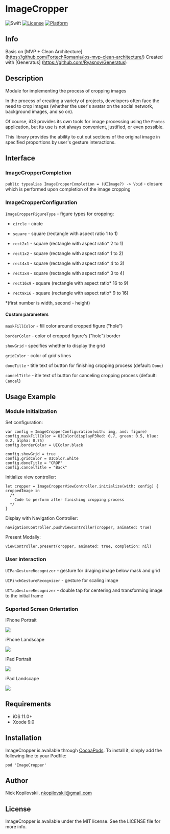 # ImageCropper

![Swift](https://img.shields.io/badge/Swift-4.0-orange.svg)
[![License](https://img.shields.io/badge/license-MIT-blue.svg?style=flat)](http://mit-license.org)
[![Platform](http://img.shields.io/badge/platform-ios-lightgrey.svg?style=flat)](https://developer.apple.com/resources/)

## Info
Basis on [MVP + Clean Architecture] (https://github.com/FortechRomania/ios-mvp-clean-architecture/)
Created with  [Generatus] (https://github.com/Ryasnoy/Generatus)

## Description
Module for implementing the process of cropping images

In the process of creating a variety of projects, developers often face the need to crop images (whether the user's avatar on the social network, background images, and so on).

Of course, iOS provides its own tools for image processing using the `Photos` application, but its use is not always convenient, justified, or even possible.

This library provides the ability to cut out sections of the original image in specified proportions by user's gesture interactions.


## Interface

### ImageCropperCompletion
`public typealias ImageCropperCompletion = (UIImage?) -> Void` - closure which is performed upon completion of the image cropping

### ImageCropperConfiguration
`ImageCropperFigureType` - figure types for cropping:
- `circle` - circle

- `square` - square (rectangle with aspect ratio 1 to 1)

- `rect2x1` - square (rectangle with aspect ratio* 2 to 1)

- `rect1x2` - square (rectangle with aspect ratio* 1 to 2)

- `rect4x3` - square (rectangle with aspect ratio* 4 to 3)

- `rect3x4` - square (rectangle with aspect ratio* 3 to 4)

- `rect16x9` - square (rectangle with aspect ratio* 16 to 9)

- `rect9x16` - square (rectangle with aspect ratio* 9 to 16)

*(first number is width, second - height) 

#### Сustom parameters
`maskFillColor` - fill color around cropped figure ("hole")

`borderColor` - color of cropped figure's ("hole") border

`showGrid` - specifies whether to display the grid

`gridColor` - color of grid's lines

`doneTitle` - title text of button for finishing cropping process (default: `Done`)

`cancelTitle` - itle text of button for canceling cropping process (default: `Cancel`)

## Usage Example

### Module Initialization
Set configuration:
```
var config = ImageCropperConfiguration(with: img, and: figure)
config.maskFillColor = UIColor(displayP3Red: 0.7, green: 0.5, blue: 0.2, alpha: 0.75)
config.borderColor = UIColor.black

config.showGrid = true
config.gridColor = UIColor.white
config.doneTitle = "CROP"
config.cancelTitle = "Back"
```

Initialize view controller:
```
let cropper = ImageCropperViewController.initialize(with: config) { croppedImage in
  /*
    Code to perform after finishing cropping process
  */
}
```

Display with Navigation Controller:
```
navigationController.pushViewController(cropper, animated: true)
```

Present Modally:
```
viewController.present(cropper, animated: true, completion: nil)
```

### User interaction
`UIPanGestureRecognizer` - gesture for draging image below mask and grid

`UIPinchGestureRecognizer` - gesture for scaling image

`UITapGestureRecognizer` - double tap for centering and transforming image to the initial frame

### Suported Screen Orientation
iPhone Portrait

![](https://github.com/nkopilovskii/ImageCropper/blob/master/Example/ImageCropper/iPhone_Portrait.png)

iPhone Landscape

![](https://github.com/nkopilovskii/ImageCropper/blob/master/Example/ImageCropper/iPhone_Landscape.png)

iPad Portrait

![](https://github.com/nkopilovskii/ImageCropper/blob/master/Example/ImageCropper/iPad_Portrait.png)

iPad Landscape

![](https://github.com/nkopilovskii/ImageCropper/blob/master/Example/ImageCropper/iPhone_Landscape.png)

## Requirements
- iOS 11.0+
- Xcode 9.0

## Installation

ImageCropper is available through [CocoaPods](https://cocoapods.org). To install
it, simply add the following line to your Podfile:

```
pod 'ImageCropper'
```

## Author

Nick Kopilovskii, nkopilovskii@gmail.com

## License

ImageCropper is available under the MIT license. See the LICENSE file for more info.
